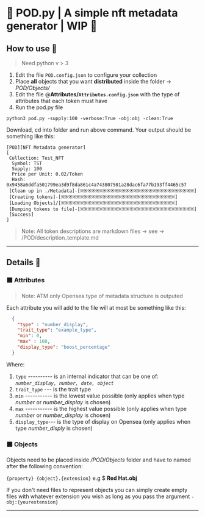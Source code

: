 # 🥚 POD.py | A simple nft metadata generator | WIP  🐣

## How to use 🐸

> Need python v > 3

1. Edit the file `POD.config.json` to configure your collection
2. Place **all** objects that you want **distributed** inside the folder -> *POD/Objects/*
3. Edit the file @**Attributes/`Attributes.config.json`** with the type of attributes that each token must have
4. Run the pod.py file

```shell
python3 pod.py -supply:100 -verbose:True -obj:obj -clean:True
```

 Download, cd into folder and run above command. Your output should be something like this:
```
[POD][NFT Metadata generator]
[
 Collection: Test_NFT
  Symbol: TST
  Supply: 100
  Price per Unit: 0.02/Token
  Hash: 0x9458a6ddfa501799ea3d9f8da861c4a743807501a28dac6fa77b193ff4465c57
 [Clean up in ./Metadata]-[※※※※※※※※※※※※※※※※※※※※※※※※※※※※※※]
 [Creating tokens]-[※※※※※※※※※※※※※※※※※※※※※※※※※※※※※※]
 [Loading Objects]/[※※※※※※※※※※※※※※※※※※※※※※※※※※※※※※]
 [Dumping tokens to file]-[※※※※※※※※※※※※※※※※※※※※※※※※※※※※※※]
 [Success]
]
```

> Note: All token descriptions are markdown files -> see -> /POD/description_template.md

---

## Details 🦎

### ⬛ Attributes

> Note: ATM only Opensea type of metadata structure is outputed

Each attribute you will add to the file will at most be something like this:

```json
  {
    "type" : "number_display",
    "trait_type": "example_type", 
    "min": 0,
    "max" : 100,
    "display_type": "boost_percentage"
  }
```
Where:

1. `type` ---------- is an internal indicator that can be one of: *`number_display, number, date, object`*
2. `trait_type` --- is the trait type
3. `min` ----------- is the lowest value possible (only applies when type *number* or *number_display* is chosen)
4. `max` ----------- is the highest value possible (only applies when type *number* or *number_display* is chosen)
5. `display_type`--- is the type of display on Opensea (only applies when type *number_disply* is chosen)

### ⬛ Objects

Objects need to be placed inside */POD/Objects* folder and have to named after the following convention:

``{property} {object}.{extension}`` e.g $ **Red Hat.obj**

If you don't need files to represent objects you can simply create empty files with whatever extension you wish as long as you pass the argument `-obj:{yourextension}`

---


